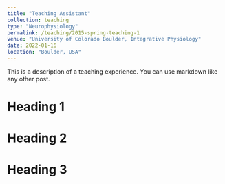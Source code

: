 ```yaml
---
title: "Teaching Assistant"
collection: teaching
type: "Neurophysiology"
permalink: /teaching/2015-spring-teaching-1
venue: "University of Colorado Boulder, Integrative Physiology"
date: 2022-01-16
location: "Boulder, USA"
---
```


This is a description of a teaching experience. You can use markdown like any other post.

Heading 1
======

Heading 2
======

Heading 3
======
